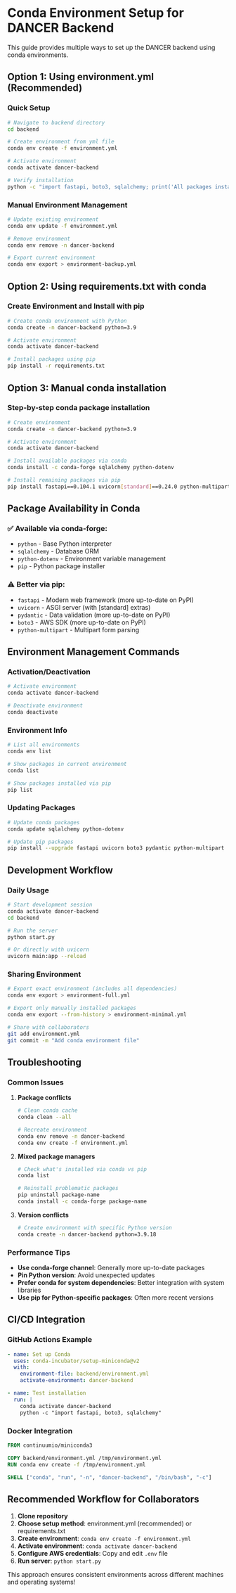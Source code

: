 # Conda Environment Setup for DANCER Backend

This guide provides multiple ways to set up the DANCER backend using conda environments.

## Option 1: Using environment.yml (Recommended)

### Quick Setup
```bash
# Navigate to backend directory
cd backend

# Create environment from yml file
conda env create -f environment.yml

# Activate environment
conda activate dancer-backend

# Verify installation
python -c "import fastapi, boto3, sqlalchemy; print('All packages installed successfully!')"
```

### Manual Environment Management
```bash
# Update existing environment
conda env update -f environment.yml

# Remove environment
conda env remove -n dancer-backend

# Export current environment
conda env export > environment-backup.yml
```

## Option 2: Using requirements.txt with conda

### Create Environment and Install with pip
```bash
# Create conda environment with Python
conda create -n dancer-backend python=3.9

# Activate environment
conda activate dancer-backend

# Install packages using pip
pip install -r requirements.txt
```

## Option 3: Manual conda installation

### Step-by-step conda package installation
```bash
# Create environment
conda create -n dancer-backend python=3.9

# Activate environment
conda activate dancer-backend

# Install available packages via conda
conda install -c conda-forge sqlalchemy python-dotenv

# Install remaining packages via pip
pip install fastapi==0.104.1 uvicorn[standard]==0.24.0 python-multipart==0.0.6 boto3==1.34.0 pydantic==2.5.0
```

## Package Availability in Conda

### ✅ Available via conda-forge:
- `python` - Base Python interpreter
- `sqlalchemy` - Database ORM
- `python-dotenv` - Environment variable management
- `pip` - Python package installer

### ⚠️ Better via pip:
- `fastapi` - Modern web framework (more up-to-date on PyPI)
- `uvicorn` - ASGI server (with [standard] extras)
- `pydantic` - Data validation (more up-to-date on PyPI)
- `boto3` - AWS SDK (more up-to-date on PyPI)
- `python-multipart` - Multipart form parsing

## Environment Management Commands

### Activation/Deactivation
```bash
# Activate environment
conda activate dancer-backend

# Deactivate environment
conda deactivate
```

### Environment Info
```bash
# List all environments
conda env list

# Show packages in current environment
conda list

# Show packages installed via pip
pip list
```

### Updating Packages
```bash
# Update conda packages
conda update sqlalchemy python-dotenv

# Update pip packages
pip install --upgrade fastapi uvicorn boto3 pydantic python-multipart
```

## Development Workflow

### Daily Usage
```bash
# Start development session
conda activate dancer-backend
cd backend

# Run the server
python start.py

# Or directly with uvicorn
uvicorn main:app --reload
```

### Sharing Environment
```bash
# Export exact environment (includes all dependencies)
conda env export > environment-full.yml

# Export only manually installed packages
conda env export --from-history > environment-minimal.yml

# Share with collaborators
git add environment.yml
git commit -m "Add conda environment file"
```

## Troubleshooting

### Common Issues

1. **Package conflicts**
   ```bash
   # Clean conda cache
   conda clean --all
   
   # Recreate environment
   conda env remove -n dancer-backend
   conda env create -f environment.yml
   ```

2. **Mixed package managers**
   ```bash
   # Check what's installed via conda vs pip
   conda list
   
   # Reinstall problematic packages
   pip uninstall package-name
   conda install -c conda-forge package-name
   ```

3. **Version conflicts**
   ```bash
   # Create environment with specific Python version
   conda create -n dancer-backend python=3.9.18
   ```

### Performance Tips

- **Use conda-forge channel**: Generally more up-to-date packages
- **Pin Python version**: Avoid unexpected updates
- **Prefer conda for system dependencies**: Better integration with system libraries
- **Use pip for Python-specific packages**: Often more recent versions

## CI/CD Integration

### GitHub Actions Example
```yaml
- name: Set up Conda
  uses: conda-incubator/setup-miniconda@v2
  with:
    environment-file: backend/environment.yml
    activate-environment: dancer-backend

- name: Test installation
  run: |
    conda activate dancer-backend
    python -c "import fastapi, boto3, sqlalchemy"
```

### Docker Integration
```dockerfile
FROM continuumio/miniconda3

COPY backend/environment.yml /tmp/environment.yml
RUN conda env create -f /tmp/environment.yml

SHELL ["conda", "run", "-n", "dancer-backend", "/bin/bash", "-c"]
```

## Recommended Workflow for Collaborators

1. **Clone repository**
2. **Choose setup method**: environment.yml (recommended) or requirements.txt
3. **Create environment**: `conda env create -f environment.yml`
4. **Activate environment**: `conda activate dancer-backend`
5. **Configure AWS credentials**: Copy and edit `.env` file
6. **Run server**: `python start.py`

This approach ensures consistent environments across different machines and operating systems!
